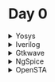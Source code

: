 # Day 0
<details>  
<summary>  
Yosys  
    
</summary>  

    
I installed Yosys using following commands:  
```
$ git clone https://github.com/YosysHQ/yosys.git  
$ cd yosys-master   
$ sudo apt install make (If make is not installed please install it)  
$ sudo apt-get install build-essential clang bison flex \  
    libreadline-dev gawk tcl-dev libffi-dev git \  
    graphviz xdot pkg-config python3 libboost-system-dev \  
    libboost-python-dev libboost-filesystem-dev zlib1g-dev  
$ make config-gcc  
$ make   
$ sudo make install
```

Below is the screenshot showing successful installation and launch:  

![Screenshot from 2023-07-31 09-49-23](https://github.com/Lasya-G/Lasya-iiitb-ASIC/assets/140998582/c6031ebd-ee60-40c7-8327-88f82ef83f41)  
</details>

<details>
    <summary>  
        Iverilog  
    </summary>  

I installed verilog using following command: 
```
sudo apt-get install iverilog  
```
Below is the screenhot showing successful installation and launch:  
![Screenshot from 2023-07-31 09-50-00](https://github.com/Lasya-G/Lasya-iiitb-ASIC/assets/140998582/ac36da4e-6f33-47f0-8166-68141b26487f)  
</details> 

<details>
<summary>  
    Gtkwave
</summary>
    
I installed gtkwave using following commands: 
```
sudo apt install gtkwave  
```
Below is the screenshot showing successful installation and launch:  
![Screenshot from 2023-07-31 09-51-21](https://github.com/Lasya-G/Lasya-iiitb-ASIC/assets/140998582/865eae3a-149a-4fe6-89bf-9069cc70f48b)  

</details>

<details>
    <summary>
        NgSpice
    </summary>    
    
    Download the tarball from https://sourceforge.net/projects/ngspice/files/ to a local directory.    
    
    Use the following instructions to unpack and install it:      
    
    ```     
    
    $ tar -zxvf ngspice-37.tar.gz    
$ cd ngspice-37    
$ mkdir release    
$ cd release    
$ ../configure  --with-x --with-readline=yes --disable-debug    
$ make    
$ sudo make install    



```
    
The screenshot depicting successful installation is shown below:
    
![Screenshot from 2023-08-08 17-12-55](https://github.com/Lasya-G/Lasya-iiitb-ASIC/assets/140998582/de42fcbd-72c8-4565-9984-9efeaccb5e17)    
 
</details>

<details>
    <summary>
        magic
    </summary>
    I have made use of the following commands for the installation of magic:
    
    ```

    $   sudo apt-get install m4
$   sudo apt-get install tcsh
$   sudo apt-get install csh
$   sudo apt-get install libx11-dev
$   sudo apt-get install tcl-dev tk-dev
$   sudo apt-get install libcairo2-dev
$   sudo apt-get install mesa-common-dev libglu1-mesa-dev
$   sudo apt-get install libncurses-dev
git clone https://github.com/RTimothyEdwards/magic
cd magic
./configure
make
make install
```
   
    I have uploaded the screenshot of successful installation below:     
    
    ![Screenshot from 2023-08-08 15-53-55](https://github.com/Lasya-G/Lasya-iiitb-ASIC/assets/140998582/3151d535-5b97-4ef5-8871-4898407111b6)

</details>

<details>
    <summary>
        OpenSTA
    </summary>
    Use the following commands to install OpenSTA:  
    ```
    git clone https://github.com/The-OpenROAD-Project/OpenSTA.git
cd OpenSTA
mkdir build
cd build
cmake ..
make
sudo make install    
    ```
    The screenshot of successful installation have been attatched below:    
    ![Screenshot from 2023-08-08 17-45-01](https://github.com/Lasya-G/Lasya-iiitb-ASIC/assets/140998582/34f0e8e0-62c5-42de-8fb8-cf88db8a12de)

</details>






